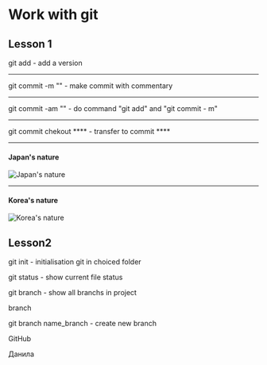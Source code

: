 # Work with git

## Lesson 1

git add - add a version
___
git commit -m "" - make commit with commentary

---
git commit -am "" - do  command "git add" and "git commit - m"
___
git commit chekout **** - transfer to commit ****
___
#### Japan's nature
![Japan's nature](https://w.forfun.com/fetch/40/408469c51d92280792210728e87e455d.jpeg?w=1470&r=0.5625)

___

#### Korea's nature
![Korea's nature](https://vsegda-pomnim.com/uploads/posts/2022-04/1649134827_21-vsegda-pomnim-com-p-koreya-priroda-foto-21.jpg)

## Lesson2

git init - initialisation git in choiced folder

git status - show current file status

git branch - show all branchs in project

branch

git branch name_branch - create new branch

GitHub


Данила
